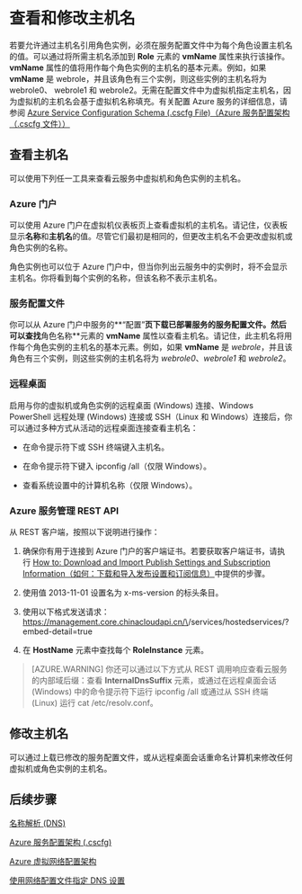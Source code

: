 <properties 
   pageTitle="查看和修改主机名 | Azure"
   description="如何查看和更改 Azure 虚拟机、Web 角色和辅助角色的主机名以进行名称解析"
   services="virtual-network"
   documentationCenter="na"
   authors="joaoma"
   manager="carmonm"
   editor="tysonn" />
<tags
	ms.service="virtual-network"
	ms.date="04/27/2016"
	wacn.date="05/30/2016"/>

# 查看和修改主机名

若要允许通过主机名引用角色实例，必须在服务配置文件中为每个角色设置主机名的值。可以通过将所需主机名添加到 **Role** 元素的 **vmName** 属性来执行该操作。**vmName** 属性的值将用作每个角色实例的主机名的基本元素。例如，如果 **vmName** 是 webrole，并且该角色有三个实例，则这些实例的主机名将为 webrole0、 webrole1 和 webrole2。无需在配置文件中为虚拟机指定主机名，因为虚拟机的主机名会基于虚拟机名称填充。有关配置 Azure 服务的详细信息，请参阅 [Azure Service Configuration Schema (.cscfg File)（Azure 服务配置架构（.cscfg 文件））](https://msdn.microsoft.com/zh-cn/library/azure/ee758710.aspx)

## 查看主机名

可以使用下列任一工具来查看云服务中虚拟机和角色实例的主机名。

### Azure 门户

可以使用 Azure 门户在虚拟机仪表板页上查看虚拟机的主机名。请记住，仪表板显示**名称**和**主机名**的值。尽管它们最初是相同的，但更改主机名不会更改虚拟机或角色实例的名称。

角色实例也可以位于 Azure 门户中，但当你列出云服务中的实例时，将不会显示主机名。你将看到每个实例的名称，但该名称不表示主机名。

### 服务配置文件

你可以从 Azure 门户中服务的**“配置”**页下载已部署服务的服务配置文件。然后可以查找**角色名称**元素的 **vmName** 属性以查看主机名。请记住，此主机名将用作每个角色实例的主机名的基本元素。例如，如果 **vmName** 是 *webrole*，并且该角色有三个实例，则这些实例的主机名将为 *webrole0*、*webrole1* 和 *webrole2*。

### 远程桌面

启用与你的虚拟机或角色实例的远程桌面 (Windows) 连接、Windows PowerShell 远程处理 (Windows) 连接或 SSH（Linux 和 Windows）连接后，你可以通过多种方式从活动的远程桌面连接查看主机名：

- 在命令提示符下或 SSH 终端键入主机名。

- 在命令提示符下键入 ipconfig /all（仅限 Windows）。

- 查看系统设置中的计算机名称（仅限 Windows）。

### Azure 服务管理 REST API

从 REST 客户端，按照以下说明进行操作：

1. 确保你有用于连接到 Azure 门户的客户端证书。若要获取客户端证书，请执行 [How to: Download and Import Publish Settings and Subscription Information（如何：下载和导入发布设置和订阅信息）](https://msdn.microsoft.com/zh-cn/library/dn385850.aspx)中提供的步骤。 

1. 使用值 2013-11-01 设置名为 x-ms-version 的标头条目。

1. 使用以下格式发送请求：https://management.core.chinacloudapi.cn/\<subscrition-id>/services/hostedservices/<service-name>?embed-detail=true

1. 在 **HostName** 元素中查找每个 **RoleInstance** 元素。

>[AZURE.WARNING] 你还可以通过以下方式从 REST 调用响应查看云服务的内部域后缀：查看 **InternalDnsSuffix** 元素，或通过在远程桌面会话 (Windows) 中的命令提示符下运行 ipconfig /all 或通过从 SSH 终端 (Linux) 运行 cat /etc/resolv.conf。

## 修改主机名

可以通过上载已修改的服务配置文件，或从远程桌面会话重命名计算机来修改任何虚拟机或角色实例的主机名。

## 后续步骤

[名称解析 (DNS)](/documentation/articles/virtual-networks-name-resolution-for-vms-and-role-instances)

[Azure 服务配置架构 (.cscfg)](https://msdn.microsoft.com/zh-cn/library/azure/ee758710.aspx)

[Azure 虚拟网络配置架构](https://msdn.microsoft.com/zh-cn/library/azure/jj157100)

[使用网络配置文件指定 DNS 设置](/documentation/articles/virtual-networks-specifying-a-dns-settings-in-a-virtual-network-configuration-file)

<!---HONumber=Mooncake_0523_2016-->